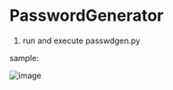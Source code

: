 # PasswordGenerator

1. run and execute passwdgen.py

sample:

![image](https://user-images.githubusercontent.com/97422448/152649033-e24fe8d1-add7-4952-ad24-b49488282d99.png)
